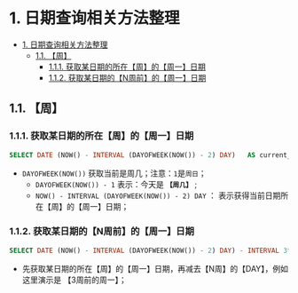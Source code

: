 # 1. 日期查询相关方法整理

- [1. 日期查询相关方法整理](#1-日期查询相关方法整理)
  - [1.1. 【周】](#11-周)
    - [1.1.1. 获取某日期的所在【周】的【周一】日期](#111-获取某日期的所在周的周一日期)
    - [1.1.2. 获取某日期的【N周前】的【周一】日期](#112-获取某日期的n周前的周一日期)


## 1.1. 【周】

### 1.1.1. 获取某日期的所在【周】的【周一】日期

``` sql
SELECT DATE (NOW() - INTERVAL (DAYOFWEEK(NOW()) - 2) DAY)   AS current_week_first_day;
```

- `DAYOFWEEK(NOW())` 获取当前是周几；注意：`1`是`周日`；
  - `DAYOFWEEK(NOW()) - 1` 表示：今天是 **`【周几】`** ;
  - `NOW() - INTERVAL (DAYOFWEEK(NOW()) - 2) DAY` ： 表示获得当前日期所在【周】的【周一】日期；

### 1.1.2. 获取某日期的【N周前】的【周一】日期

``` SQL
SELECT DATE (NOW() - INTERVAL (DAYOFWEEK(NOW()) - 2) DAY) - INTERVAL 3*7 DAY AS `DATE`;
```

- 先获取某日期的所在【周】的【周一】日期，再减去【N周】的【DAY】，例如这里演示是 【3周前的周一】；